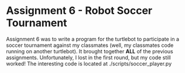 # Assignment 6 - Robot Soccer Tournament

Assignment 6 was to write a program for the turtlebot to participate in a soccer tournament against my classmates (well, my classmates code running on another turtlebot). It brought together **ALL** of the previous assignments. Unfortunately, I lost in the first round, but my code still worked! The interesting code is located at ./scripts/soccer_player.py
